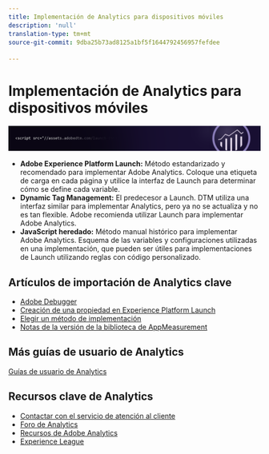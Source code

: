 ```yaml
---
title: Implementación de Analytics para dispositivos móviles
description: 'null'
translation-type: tm+mt
source-git-commit: 9dba25b73ad8125a1bf5f1644792456957fefdee

---
```



# Implementación de Analytics para dispositivos móviles

![Banner](../../assets/doc_banner_implement.png)


* **Adobe Experience Platform Launch:** Método estandarizado y recomendado para implementar Adobe Analytics. Coloque una etiqueta de carga en cada página y utilice la interfaz de Launch para determinar cómo se define cada variable.
* **Dynamic Tag Management:** El predecesor a Launch. DTM utiliza una interfaz similar para implementar Analytics, pero ya no se actualiza y no es tan flexible. Adobe recomienda utilizar Launch para implementar Adobe Analytics.
* **JavaScript heredado:** Método manual histórico para implementar Adobe Analytics. Esquema de las variables y configuraciones utilizadas en una implementación, que pueden ser útiles para implementaciones de Launch utilizando reglas con código personalizado.

## Artículos de importación de Analytics clave

* [Adobe Debugger](impl-testing/debugger.md)
* [Creación de una propiedad en Experience Platform Launch](implement-with-launch/create-analytics-property.md)
* [Elegir un método de implementación](c-implementation-methods/choose-implementation-method.md)
* [Notas de la versión de la biblioteca de AppMeasurement](appmeasurement-release-notes/c-release-notes-mjs.md)

## Más guías de usuario de Analytics

[Guías de usuario de Analytics](/help/landing/home.md)

## Recursos clave de Analytics

* [Contactar con el servicio de atención al cliente](https://helpx.adobe.com/contact/enterprise-support.ec.html)
* [Foro de Analytics](https://forums.adobe.com/community/experience-cloud/analytics-cloud/analytics)
* [Recursos de Adobe Analytics](https://forums.adobe.com/message/10660755)
* [Experience League](https://landing.adobe.com/experience-league/)
